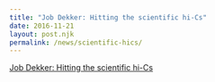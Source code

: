 ```yaml
---
title: "Job Dekker: Hitting the scientific hi-Cs"
date: 2016-11-21
layout: post.njk
permalink: /news/scientific-hics/
---
```


[Job Dekker: Hitting the scientific hi-Cs](https://www.ncbi.nlm.nih.gov/pmc/articles/PMC5119947/)
